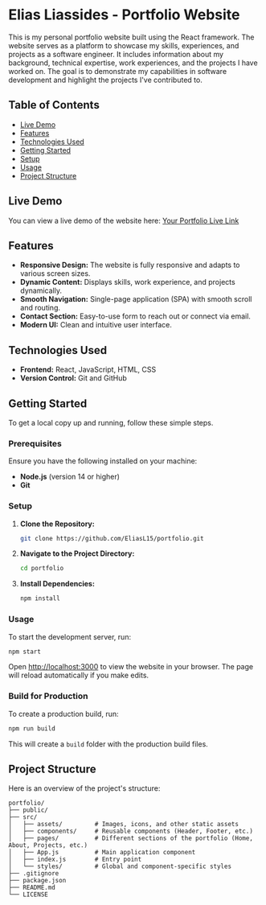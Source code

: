 
# Elias Liassides - Portfolio Website

This is my personal portfolio website built using the React framework. The website serves as a platform to showcase my skills, experiences, and projects as a software engineer. It includes information about my background, technical expertise, work experiences, and the projects I have worked on. The goal is to demonstrate my capabilities in software development and highlight the projects I've contributed to.

## Table of Contents

- [Live Demo](#live-demo)
- [Features](#features)
- [Technologies Used](#technologies-used)
- [Getting Started](#getting-started)
- [Setup](#setup)
- [Usage](#usage)
- [Project Structure](#project-structure)

## Live Demo

You can view a live demo of the website here: [Your Portfolio Live Link](https://eliasl15.github.io/portfolio/)

## Features

- **Responsive Design:** The website is fully responsive and adapts to various screen sizes.
- **Dynamic Content:** Displays skills, work experience, and projects dynamically.
- **Smooth Navigation:** Single-page application (SPA) with smooth scroll and routing.
- **Contact Section:** Easy-to-use form to reach out or connect via email.
- **Modern UI:** Clean and intuitive user interface.

## Technologies Used

- **Frontend:** React, JavaScript, HTML, CSS
- **Version Control:** Git and GitHub

## Getting Started

To get a local copy up and running, follow these simple steps.

### Prerequisites

Ensure you have the following installed on your machine:

- **Node.js** (version 14 or higher)
- **Git**

### Setup

1. **Clone the Repository:**

   ```bash
   git clone https://github.com/EliasL15/portfolio.git
   ```

2. **Navigate to the Project Directory:**

   ```bash
   cd portfolio
   ```

3. **Install Dependencies:**

   ```bash
   npm install
   ```

### Usage

To start the development server, run:

```bash
npm start
```

Open [http://localhost:3000](http://localhost:3000) to view the website in your browser. The page will reload automatically if you make edits.

### Build for Production

To create a production build, run:

```bash
npm run build
```

This will create a `build` folder with the production build files.

## Project Structure

Here is an overview of the project's structure:

```
portfolio/
├── public/
├── src/
│   ├── assets/         # Images, icons, and other static assets
│   ├── components/     # Reusable components (Header, Footer, etc.)
│   ├── pages/          # Different sections of the portfolio (Home, About, Projects, etc.)
│   ├── App.js          # Main application component
│   ├── index.js        # Entry point
│   └── styles/         # Global and component-specific styles
├── .gitignore
├── package.json
├── README.md
└── LICENSE
```

